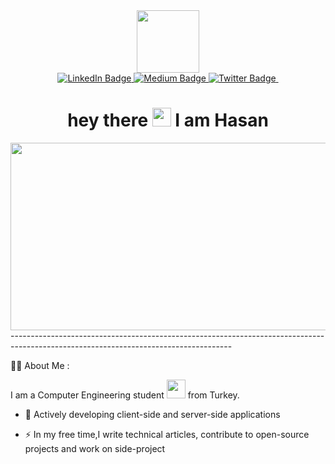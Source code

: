 <div id="header" align="center">
  <img src="https://media.giphy.com/media/M9gbBd9nbDrOTu1Mqx/giphy.gif" width="100"/>
  <div id="badges">
  <a href="https://www.linkedin.com/in/hasaneke/">
    <img src="https://img.shields.io/badge/LinkedIn-blue?style=for-the-badge&logo=linkedin&logoColor=white" alt="LinkedIn Badge"/>
  </a>
  <a href="https://medium.com/@hasaneke">
    <img src="https://img.shields.io/badge/Medium-white?logo=medium&logoColor=black" alt="Medium Badge"/>
  </a>
  <a href="https://twitter.com/hasaneke_">
    <img src="https://img.shields.io/badge/Twitter-blue?style=for-the-badge&logo=twitter&logoColor=white" alt="Twitter Badge"/>
  </a>
        <img src="https://komarev.com/ghpvc/?username=hasanneke&style=flat-square&color=blue" alt=""/>
</div>
  <h1>
  hey there
  <img src="https://media.giphy.com/media/hvRJCLFzcasrR4ia7z/giphy.gif" width="30px"/> I am Hasan
</h1>
  <div align="center">
  <img src="https://media.giphy.com/media/dWesBcTLavkZuG35MI/giphy.gif" width="600" height="300"/>
</div>
</div>
<div>
-------------------------------------------------------------------------------------------------------------------------------------
  
:technologist: About Me :
  
I am a Computer Engineering student <img src="https://media.giphy.com/media/WUlplcMpOCEmTGBtBW/giphy.gif" width="30"> from Turkey.
- :telescope: Actively developing client-side and server-side applications

- :zap: In my free time,I write technical articles, contribute to open-source projects and work on side-project

</div>
 </div>
</div>
